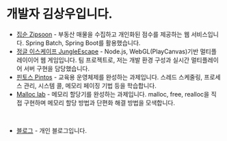 # 개발자 김상우입니다.

- [집순 Zipsoon](https://github.com/f-lab-edu/zipsoon) - 부동산 매물을 수집하고 개인화된 점수를 제공하는 웹 서비스입니다. Spring Batch, Spring Boot를 활용했습니다.
- [정글 이스케이프 JungleEscape](https://github.com/jungle-escape/jungle-escape) - Node.js, WebGL(PlayCanvas)기반 멀티플레이이어 웹 게임입니다. 팀 프로젝트로, 저는 개발 환경 구성과 실시간 멀티플레이어 서버 구현을 담당했습니다.
- [핀토스 Pintos](https://github.com/KJ3-W07-09-TEAM5/pintos-kaist) - 교육용 운영체제를 완성하는 과제입니다. 스레드 스케줄링, 프로세스 관리, 시스템 콜, 메모리 페이징 기법 등을 학습합니다.
- [Malloc lab](https://github.com/jungle-escape/jungle-escape) - 메모리 할당기를 완성하는 과제입니다. malloc, free, realloc을 직접 구현하며 메모리 할당 방법과 단편화 해결 방법을 모색합니다.

<br>

- [블로그](http://electronyoon.github.io) - 개인 블로그입니다.
